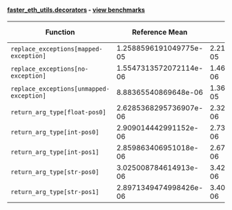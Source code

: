 #### [faster_eth_utils.decorators](https://github.com/BobTheBuidler/faster-eth-utils/blob/strict-dunder-typing/faster_eth_utils/decorators.py) - [view benchmarks](https://github.com/BobTheBuidler/faster-eth-utils/blob/strict-dunder-typing/benchmarks/test_decorators_benchmarks.py)

| Function | Reference Mean | Faster Mean | % Change | Speedup (%) | x Faster | Faster |
|----------|---------------|-------------|----------|-------------|----------|--------|
| `replace_exceptions[mapped-exception]` | 1.2588596191049775e-05 | 2.2187561415745693e-05 | -76.25% | -43.26% | 0.57x | ❌ |
| `replace_exceptions[no-exception]` | 1.5547313572072114e-06 | 1.465226823430006e-06 | 5.76% | 6.11% | 1.06x | ✅ |
| `replace_exceptions[unmapped-exception]` | 8.88365540869648e-06 | 1.366734315639707e-05 | -53.85% | -35.00% | 0.65x | ❌ |
| `return_arg_type[float-pos0]` | 2.6285368295736907e-06 | 2.326612634491473e-06 | 11.49% | 12.98% | 1.13x | ✅ |
| `return_arg_type[int-pos0]` | 2.909014442991152e-06 | 2.7325769401415033e-06 | 6.07% | 6.46% | 1.06x | ✅ |
| `return_arg_type[int-pos1]` | 2.859863406951018e-06 | 2.679687438872907e-06 | 6.30% | 6.72% | 1.07x | ✅ |
| `return_arg_type[str-pos0]` | 3.025008784614913e-06 | 3.421381853740574e-06 | -13.10% | -11.59% | 0.88x | ❌ |
| `return_arg_type[str-pos1]` | 2.8971349474998426e-06 | 3.4097851426988742e-06 | -17.70% | -15.03% | 0.85x | ❌ |
